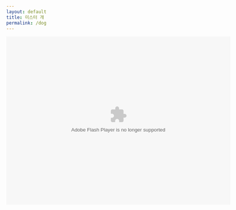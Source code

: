```yaml
---
layout: default
title: 미스터 개
permalink: /dog
---
```



<center><object type="application/x-shockwave-flash" style="outline:none;" data="http://cdn.abowman.com/widgets/dog/dog.swf?3?" width="600" height="450"><param name="movie" value="http://cdn.abowman.com/widgets/dog/dog.swf?3?"></param><param name="AllowScriptAccess" value="always"></param><param name="wmode" value="opaque"></param><param name="bgcolor" value="FFFFFF"/></object></center>